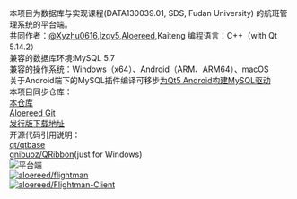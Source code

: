 本项目为数据库与实现课程(DATA130039.01, SDS, Fudan University) 的航班管理系统的平台端。  
共同作者：[@Xyzhu0616](https://github.com/Xyzhu0616),[lzqv5](https://github.com/lzqv5),[Aloereed](https://github.com/Aloereed),Kaiteng
编程语言：C++（with Qt 5.14.2）  
兼容的数据库环境:MySQL 5.7  
兼容的操作系统：Windows（x64）、Android（ARM、ARM64）、macOS  
关于Android端下的MySQL插件编译可移步[为Qt5 Android构建MySQL驱动](https://gitee.com/aloereed/Qt_Android_MySQL_Plugin)  
本项目同步仓库：  
[本仓库](https://gitee.com/aloereed/flightman)  
[Aloereed Git](https://git.aloereed.cc/Aloereed/flightman-platform)  
[发行版下载地址](https://gitee.com/aloereed/flightman/releases/v1.2.3)  
开源代码引用说明：  
[qt/qtbase](https://github.com/qt/qtbase)  
[gnibuoz/QRibbon](https://github.com/gnibuoz/QRibbon)(just for Windows)  
![平台端](https://images.gitee.com/uploads/images/2020/0712/164312_4f2a9c45_7598170.png "截图")  
[![aloereed/flightman](https://gitee.com/aloereed/flightman/widgets/widget_card.svg?colors=4183c4,ffffff,ffffff,e3e9ed,666666,9b9b9b)](https://gitee.com/aloereed/flightman)  
[![aloereed/Flightman-Client](https://gitee.com/aloereed/Flightman-Client/widgets/widget_card.svg?colors=4183c4,ffffff,ffffff,e3e9ed,666666,9b9b9b)](https://gitee.com/aloereed/Flightman-Client)
